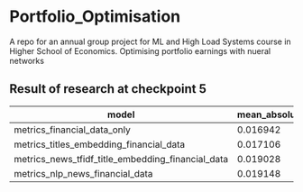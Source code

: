# Portfolio_Optimisation
A repo for an annual group project for ML and High Load Systems course in Higher School of Economics.
Optimising portfolio earnings with nueral networks


##  Result of research at checkpoint 5
| model                                             | mean_absolute_error | mean_squared_error |        r2 | full_train_min | full_train_sec | train_size |
|---------------------------------------------------|----------------------|--------------------|-----------|----------------|----------------|------------|
| metrics_financial_data_only                      |             0.016942 |           0.000640 |  0.665110 |        0      |     10.02   |    946211  |
| metrics_titles_embedding_financial_data           |             0.017106 |           0.000689 |  0.824685 |        0    |     20.25  |     60358  |
| metrics_news_tfidf_title_embedding_financial_data|             0.019028 |           0.000883 |  0.775300 |       45   |     42.97   |     60358  |
| metrics_nlp_news_financial_data                  |             0.019148 |           0.000893 |  0.772712 |       43    |     19.21   |     60358  |
